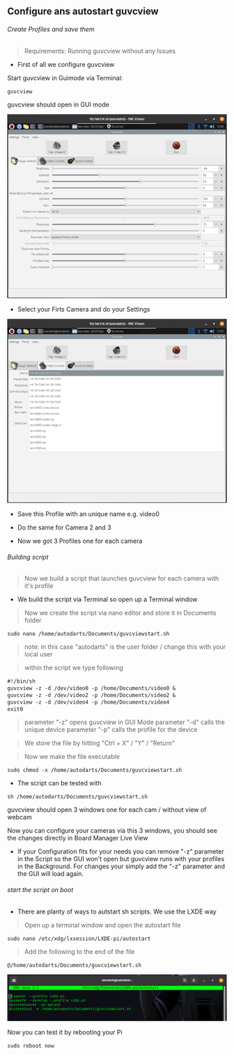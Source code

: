 ## Configure ans autostart guvcview

###### Create Profiles and save them

> Requirements:
> Running guvcview without any Issues

+ First of all we configure guvcview

Start guvcview in Guimode via Terminal:

```
guvcview
```

guvcview should open in GUI mode

![](https://github.com/SteveMutter/autodarts-Community-Docs/blob/main/source/image11.png)

+ Select your Firts Camera and do your Settings

![](https://github.com/SteveMutter/autodarts-Community-Docs/blob/main/source/image12.png)

+ Save this Profile with an unique name e.g. video0

+ Do the same for Camera 2 and 3

+ Now we got 3 Profiles one for each camera

###### Building script

> Now we build a script that launches guvcview for each camera with it's profile

+ We build the script via Terminal so open up a Terminal window


> Now we create the script via nano editor and store it in Documents folder

```
sudo nano /home/autodarts/Documents/guvcviewstart.sh
```
> note: in this case "autodarts" is the user folder / change this with your local user

> within the script we type following
```
#!/bin/sh
guvcview -z -d /dev/video0 -p /home/Documents/video0 &
guvcview -z -d /dev/video2 -p /home/Documents/video2 &
guvcview -z -d /dev/video4 -p /home/Documents/video4
exit0

```
> parameter "-z" opens guvcview in GUI Mode
> parameter "-d" calls the unique device
> parameter "-p" calls the profile for the device

> We store the file by hitting "Ctrl + X" / "Y" / "Return"

> Now we make the file executable
```
sudo chmod -x /home/autodarts/Documents/guvcviewstart.sh
```

+ The script can be tested with
```
sh /home/autodarts/Documents/guvcviewstart.sh
```

guvcview should open 3 windows one for each cam / without view of webcam

Now you can configure your cameras via this 3 windows, you should see the changes directly in Board Manager Live View

+ If your Configuration fits for your needs you can remove "-z" parameter in the Script so the GUI won't open but guvcview runs with your profiles in the Background. For changes your simply add the "-z" parameter and the GUI will load again.

###### start the script on boot

+ There are planty of ways to autstart sh scripts. We use the LXDE way

> Open up a terminal window and open the autostart file

```
sudo nano /etc/xdg/lxsession/LXDE-pi/autostart
```

> Add the following to the end of the file
```
@/home/autodarts/Documents/guvcviewstart.sh
```

![](https://github.com/SteveMutter/autodarts-Community-Docs/blob/main/source/image13.png)

Now you can test it by rebooting your Pi

```
sudo reboot now
```


